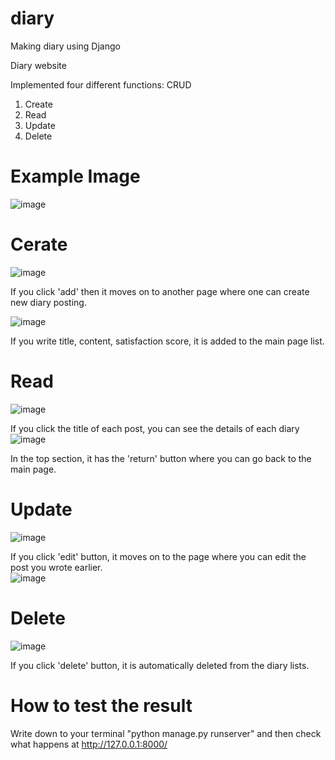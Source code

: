 # diary
Making diary using Django

Diary website

Implemented four different functions: CRUD
1. Create
2. Read
3. Update
4. Delete

# Example Image
![image](https://user-images.githubusercontent.com/71162530/117044094-fc797180-ad48-11eb-83bd-be594561e2d5.png)


   
# Cerate
![image](https://user-images.githubusercontent.com/71162530/117044314-419da380-ad49-11eb-867b-0fbe3b4a6018.png) 
       
If you click 'add' then it moves on to another page where one can create new diary posting.     
    
![image](https://user-images.githubusercontent.com/71162530/117044413-60039f00-ad49-11eb-85e2-3bdc70c11e0b.png)       

If you write title, content, satisfaction score, it is added to the main page list. 

     
# Read
![image](https://user-images.githubusercontent.com/71162530/117044693-afe26600-ad49-11eb-9927-c019729db323.png)   
      
If you click the title of each post, you can see the details of each diary    
![image](https://user-images.githubusercontent.com/71162530/117044762-c688bd00-ad49-11eb-9541-ba8f3823361e.png)
   
In the top section, it has the 'return' button where you can go back to the main page.


# Update
![image](https://user-images.githubusercontent.com/71162530/117045117-1f585580-ad4a-11eb-91ff-be5b141050fa.png)     
     
If you click 'edit' button, it moves on to the page where you can edit the post you wrote earlier.    
![image](https://user-images.githubusercontent.com/71162530/117045202-372fd980-ad4a-11eb-986f-ca5f169ab052.png)         


# Delete
![image](https://user-images.githubusercontent.com/71162530/117045285-4dd63080-ad4a-11eb-8296-6e037d051e1c.png)      

If you click 'delete' button, it is automatically deleted from the diary lists. 
 
# How to test the result    
Write down to your terminal
"python manage.py runserver"
and then check what happens at  http://127.0.0.1:8000/
